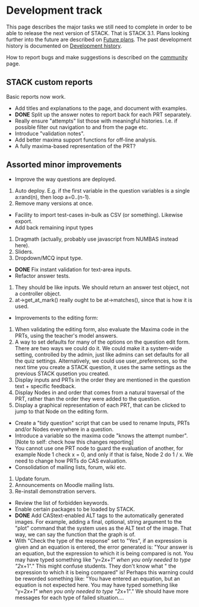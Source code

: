 # Development track

This page describes the major tasks we still need to complete in order to be
able to release the next version of STACK. That is STACK 3.1. Plans looking
further into the future are described on [Future plans](Future_plans.md). The
past development history is documented on [Development history](Development_history.md).

How to report bugs and make suggestions is described on the [community](../About/Community.md) page.

## STACK custom reports ##

Basic reports now work.

* Add titles and explanations to the page, and document with examples.
* **DONE** Split up the answer notes to report back for each PRT separately.
* Really ensure "attempts" list those with meaningful histories.  I.e. if possible filter out navigation to and from the page etc.
* Introduce "validation notes".
* Add better maxima support functions for off-line analysis.
 * A fully maxima-based representation of the PRT?

## Assorted minor improvements ##

* Improve the way questions are deployed.
 1. Auto deploy.  E.g. if the first variable in the question variables is a single a:rand(n), then loop a=0..(n-1).
 1. Remove many versions at once.
* Facility to import test-cases in-bulk as CSV (or something). Likewise export.
* Add back remaining input types
 1. Dragmath (actually, probably use javascript from NUMBAS instead here).
 2. Sliders.
 3. Dropdown/MCQ input type.
* **DONE** Fix instant validation for text-area inputs.
* Refactor answer tests.
 1. They should be like inputs. We should return an answer test object, not a controller object.
 2. at->get_at_mark() really ought to be at->matches(), since that is how it is used.
* Improvements to the editing form:
 1. When validating the editing form, also evaluate the Maxima code in the PRTs, using the teacher's model answers.
 2. A way to set defaults for many of the options on the question edit form. There are two ways we could do it. We could make it a system-wide setting, controlled by the admin, just like admins can set defaults for all the quiz settings. Alternatively, we could use user_preferences, so the next time you create a STACK question, it uses the same settings as the previous STACK qusetion you created.
 3. Display inputs and PRTs in the order they are mentioned in the question text + specific feedback.
 4. Display Nodes in and order that comes from a natural traversal of the PRT, rather than the order they were added to the question.
 5. Display a graphical representation of each PRT, that can be clicked to jump to that Node on the editing form.
* Create a "tidy question" script that can be used to rename Inputs, PRTs and/or Nodes everywhere in a question.
* Introduce a variable so the maxima code "knows the attempt number". [Note to self: check how this changes reporting]
* You cannot use one PRT node to guard the evaluation of another, for example Node 1 check x = 0, and only if that is false, Node 2 do 1 / x. We need to change how PRTs do CAS evaluation.
* Consolidation of mailing lists, forum, wiki etc.
 1. Update forum.
 2. Announcements on Moodle mailing lists.
 3. Re-install demonstration servers.
* Review the list of forbidden keywords.
* Enable certain packages to be loaded by STACK.
* **DONE** Add CAStext-enabled ALT tags to the automatically generated images. For example, adding a final, optional, string argument to the "plot" command that the system uses as the ALT text of the image. That way, we can say the function that the graph is of. 
* With "Check the type of the response" set to "Yes", if an expression is given and an equation is entered, the error generated is: "Your answer is an equation, but the expression to which it is being compared is not. You may have typed something like "y=2*x+1" when you only needed to type "2*x+1"." This might confuse students. They don't know what " the expression to which it is being compared" is! Perhaps this warning could be reworded something like: "You have entered an equation, but an equation is not expected here. You may have typed something like "y=2*x+1" when you only needed to type "2*x+1"." We should have more messages for each type of failed situation....
